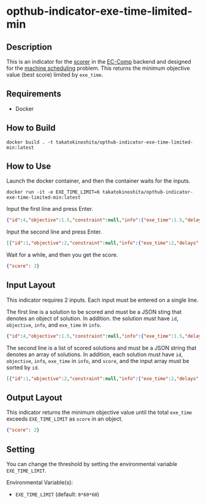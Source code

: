 # opthub-indicator-exe-time-limited-min

## Description

This is an indicator for the [scorer](https://github.com/opthub-org/opthub-scorer) in the [EC-Comp](https://ec-comp.jpnsec.org/) backend and designed for the [machine scheduling](https://github.com/opthub-org/machine-scheduling) problem.
This returns the minimum objective value (best score) limited by `exe_time`.

## Requirements

- Docker

## How to Build

```
docker build . -t takatokinoshita/opthub-indicator-exe-time-limited-min:latest
```

## How to Use

Launch the docker container, and then the container waits for the inputs.

```
docker run -it -e EXE_TIME_LIMIT=6 takatokinoshita/opthub-indicator-exe-time-limited-min:latest
```

Input the first line and press Enter.

```json
{"id":4,"objective":1.5,"constraint":null,"info":{"exe_time":1.5,"delays":[0,0,0,0,0,0]}}
```

Input the second line and press Enter.

```json
[{"id":1,"objective":2,"constraint":null,"info":{"exe_time":2,"delays":[0,0,0,0,0,0]},"score":2},{"id":2,"objective":3,"constraint":null,"info":{"exe_time":2,"delays":[0,0,0,0,0,0]},"score":2},{"id":3,"objective":1,"constraint":null,"info":{"exe_time":3,"delays":[0,0,0,0,0,0]},"score":2}]
```

Wait for a while, and then you get the score.

```json
{"score": 2}
```

## Input Layout
This indicator requires 2 inputs.
Each input must be entered on a single line.

The first line is a solution to be scored and must be a JSON sting that denotes an object of solution.
In addition. the solution must have `id`, `objective`, `info`, and `exe_time` in `info`.

```json
{"id":4,"objective":1.5,"constraint":null,"info":{"exe_time":1.5,"delays":[0,0,0,0,0,0]}}
```

The second line is a list of scored solutions and must be a JSON string that denotes an array of solutions.
In addition, each solution must have `id`, `objective`, `info`, `exe_time` in `info`, and `score`, and the input array must be sorted by `id`.

```json
[{"id":1,"objective":2,"constraint":null,"info":{"exe_time":2,"delays":[0,0,0,0,0,0]},"score":2},{"id":2,"objective":3,"constraint":null,"info":{"exe_time":2,"delays":[0,0,0,0,0,0]},"score":2},{"id":3,"objective":1,"constraint":null,"info":{"exe_time":3,"delays":[0,0,0,0,0,0]},"score":2}]
```

## Output Layout

This indicator returns the minimum objective value until the total `exe_time` exceeds `EXE_TIME_LIMIT` as `score` in an object.

```json
{"score": 2}
```

## Setting

You can change the threshold by setting the environmental variable `EXE_TIME_LIMIT`.

Environmental Variable(s):

- `EXE_TIME_LIMIT` (default: `8*60*60`)

